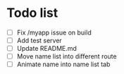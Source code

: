 # Todo list
* [ ] Fix /myapp issue on build
* [ ] Add test server
* [ ] Update README.md
* [ ] Move name list into different route
* [ ] Animate name into name list tab